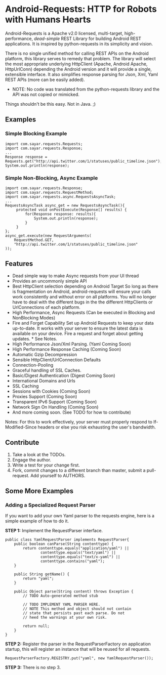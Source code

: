 # Android-Requests: HTTP for Robots with Humans Hearts

Android-Requests is a Apache v2.0 licensed, multi-target, high-performance, *dead-simple* REST Library for building Android REST applications. It is inspired by python-requests in its simplicity and vision. 

There is no single unified method for calling REST APIs on the Android platform, this library serves to remedy that problem. The library will select the most appropriate underlying HttpClient (Apache, Android Apache, HttpUrlConn) depending the Android version and it will provide a single, extensible interface. It also simplifies response parsing for Json, Xml, Yaml REST APIs (more can be easily added).

* NOTE: No code was translated from the python-requests library and the API was not copied or mimicked.

Things shouldn't be this easy. Not in Java. ;)

## Examples

### Simple Blocking Example

    import com.sayar.requests.Requests;
    import com.sayar.requests.Response;
    ...
    Response response = Requests.get("http://api.twitter.com/1/statuses/public_timeline.json");
    System.out.println(response);

### Simple Non-Blocking, Async Example

    import com.sayar.requests.Response;
    import com.sayar.requests.RequestMethod;
    import com.sayar.requests.async.RequestsAsyncTask;
    ...
	RequestsAsyncTask async_get = new RequestsAsyncTask(){
		 protected void onPostExecute(Response[] results) {
			 for(Response response: results){
				 System.out.println(response);
			 }
		 }
	};
	async_get.execute(new RequestArguments(
		RequestMethod.GET,
		"http://api.twitter.com/1/statuses/public_timeline.json"
	));

## Features

* Dead simple way to make Async requests from your UI thread
* Provides an uncommonly simple API
* Best HttpClient selection depending on Android Target
    So long as there is fragmentation on Android, android-requests will ensure your calls work 
    consistently and without error on all platforms. You will no longer have to deal with 
    the different bugs in the the different HttpClients or UrlConnections of each platform.
* High Performance, Async Requests (Can be executed in Blocking and NonBlocking Modes)
* Fire and Forget Capability
    Set up Android Requests to keep your data up-to-date. It works with your
    server to ensure the latest data is available on your device. Fire a
    request and forget about getting updates. * See Notes.
* High Performance Json/Xml Parsing. (Yaml Coming Soon)
* High Performance Response Caching (Coming Soon)
* Automatic Gzip Decompression
* Sensible HttpClient/UrlConnection Defaults
* Connection-Pooling
* Graceful handling of SSL Caches.
* Basic/Digest Authentication (Digest Coming Soon)
* International Domains and Urls
* SSL Caching
* Sessions with Cookies (Coming Soon)
* Proxies Support (Coming Soon)
* Transparent IPv6 Support (Coming Soon)
* Network Sign On Handling (Coming Soon)
* And more coming soon. (See TODO for how to contribute)

Notes:
For this to work effectively, your server must properly respond to
If-Modified-Since headers or else you risk exhausting the user's bandwidth.


## Contribute

1. Take a look at the TODOs.
2. Engage the author.
3. Write a test for your change first.
4. Fork, commit changes to a different branch than master, submit a pull-request. Add yourself to AUTHORS.


## Some More Examples

### Adding a Specialized Request Parser

If you want to add your own Yaml parser to the requests engine, here is a simple example of how to do it. 

**STEP 1:** Implement the RequestParser interface.

	public class YamlRequestParser implements RequestParser{
		public boolean canParse(String contenttype) {
			return contenttype.equals("application/yaml") || 
					contenttype.equals("text/yaml") ||
					contenttype.equals("text/x-yaml") ||
					contenttype.contains("yaml");
		}
	
		public String getName() {
			return "yaml";
		}
	
		public Object parse(String content) throws Exception {
			// TODO Auto-generated method stub
			
			// TODO IMPLEMENT YAML PARSER HERE.
			// NOTE This method and object should not contain
			// state that persists past each parse. Do not
			// heed the warnings at your own risk.
			
			return null;
		}
	}
	
**STEP 2:** Register the parser in the RequestParserFactory on application startup, this will register an instance that will be reused for all requests. 
	
	RequestParserFactory.REGISTRY.put("yaml", new YamlRequestParser());

**STEP 3:** There is no step 3.
